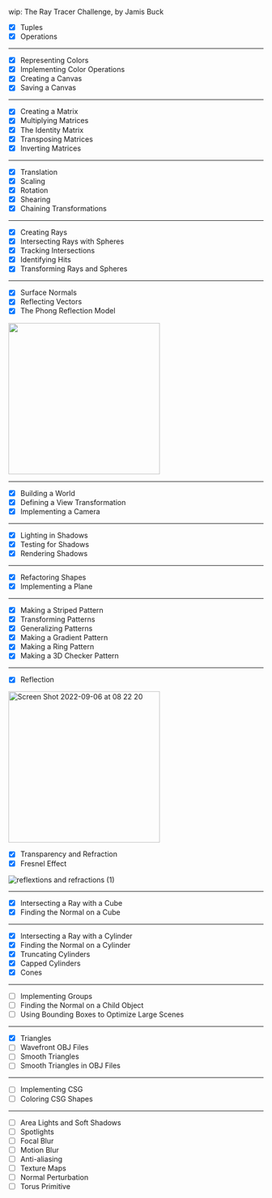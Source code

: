 wip: The Ray Tracer Challenge, by Jamis Buck

- [x] Tuples
- [x] Operations
___
- [x] Representing Colors
- [x] Implementing Color Operations
- [x] Creating a Canvas
- [x] Saving a Canvas
___
- [x] Creating a Matrix
- [x] Multiplying Matrices
- [x] The Identity Matrix
- [x] Transposing Matrices
- [x] Inverting Matrices
___
- [x] Translation
- [x] Scaling
- [x] Rotation
- [x] Shearing
- [x] Chaining Transformations
___
- [x] Creating Rays
- [x] Intersecting Rays with Spheres
- [x] Tracking Intersections
- [x] Identifying Hits
- [x] Transforming Rays and Spheres
___
- [x] Surface Normals
- [x] Reflecting Vectors
- [x] The Phong Reflection Model

<img width="299" src="https://user-images.githubusercontent.com/6090596/180615193-82b8b147-9ad6-4a9d-84e5-5511d2a46978.jpg">

___

- [x] Building a World
- [x] Defining a View Transformation
- [x] Implementing a Camera
___

- [x] Lighting in Shadows
- [x] Testing for Shadows
- [x] Rendering Shadows
___
- [x] Refactoring Shapes
- [x] Implementing a Plane
___
- [x] Making a Striped Pattern
- [x] Transforming Patterns
- [x] Generalizing Patterns
- [x] Making a Gradient Pattern
- [x] Making a Ring Pattern
- [x] Making a 3D Checker Pattern
___

- [x] Reflection

<img width="299" alt="Screen Shot 2022-09-06 at 08 22 20" src="https://user-images.githubusercontent.com/6090596/188624803-dbc38aee-c402-4116-bb6f-5f2b4bb78617.png">

- [x] Transparency and Refraction
- [x] Fresnel Effect

![reflextions and refractions (1)](https://user-images.githubusercontent.com/6090596/191959275-bea34ea1-4e29-4f3a-8645-ad53412e5dd6.jpeg)

___
- [x] Intersecting a Ray with a Cube
- [x] Finding the Normal on a Cube
___
- [x] Intersecting a Ray with a Cylinder
- [x] Finding the Normal on a Cylinder
- [x] Truncating Cylinders
- [x] Capped Cylinders
- [x] Cones
___
- [ ] Implementing Groups
- [ ] Finding the Normal on a Child Object
- [ ] Using Bounding Boxes to Optimize Large Scenes
___
- [x] Triangles
- [ ] Wavefront OBJ Files
- [ ] Smooth Triangles
- [ ] Smooth Triangles in OBJ Files
___
- [ ] Implementing CSG
- [ ] Coloring CSG Shapes
___
- [ ] Area Lights and Soft Shadows
- [ ] Spotlights
- [ ] Focal Blur
- [ ] Motion Blur
- [ ] Anti-aliasing
- [ ] Texture Maps
- [ ] Normal Perturbation
- [ ] Torus Primitive
